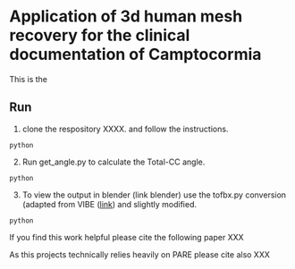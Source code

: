 # Application of 3d human mesh recovery for the clinical documentation of Camptocormia

This is the

## Run

1. clone the respository XXXX. and follow the instructions.
```
python 

```
2. Run get_angle.py to calculate the Total-CC angle.

```
python 

```
3. To view the output in blender (link blender) use the tofbx.py conversion (adapted from VIBE ([link](https://github.com/mkocabas/VIBE/blob/master/lib/utils/fbx_output.py)) and slightly modified.
```
python 

```

If you find this work helpful please cite the following paper XXX

As this projects technically relies heavily on PARE please cite also XXX




